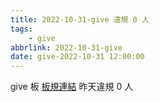 ```yaml
---
title: 2022-10-31-give 違規 0 人
tags:
    - give
abbrlink: 2022-10-31-give
date: give-2022-10-31 12:00:00
---
```

give 板 [板規連結](https://www.ptt.cc/bbs/give/M.1612495900.A.C32.html)
昨天違規 0 人
